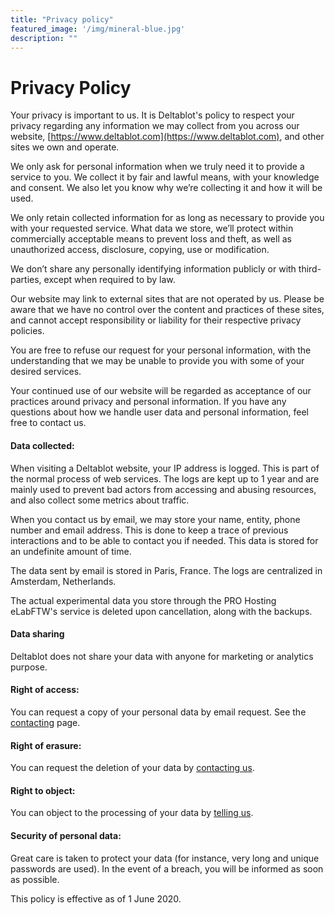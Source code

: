 ```yaml
---
title: "Privacy policy"
featured_image: '/img/mineral-blue.jpg'
description: ""
---
```


# Privacy Policy

Your privacy is important to us. It is Deltablot's policy to respect your privacy regarding any information we may collect from you across our website, [https://www.deltablot.com](https://www.deltablot.com), and other sites we own and operate.

We only ask for personal information when we truly need it to provide a service to you. We collect it by fair and lawful means, with your knowledge and consent. We also let you know why we’re collecting it and how it will be used.

We only retain collected information for as long as necessary to provide you with your requested service. What data we store, we’ll protect within commercially acceptable means to prevent loss and theft, as well as unauthorized access, disclosure, copying, use or modification.

We don’t share any personally identifying information publicly or with third-parties, except when required to by law.

Our website may link to external sites that are not operated by us. Please be aware that we have no control over the content and practices of these sites, and cannot accept responsibility or liability for their respective privacy policies.

You are free to refuse our request for your personal information, with the understanding that we may be unable to provide you with some of your desired services.

Your continued use of our website will be regarded as acceptance of our practices around privacy and personal information. If you have any questions about how we handle user data and personal information, feel free to contact us.


#### Data collected:

When visiting a Deltablot website, your IP address is logged. This is part of the normal process of web services. The logs are kept up to 1 year and are mainly used to prevent bad actors from accessing and abusing resources, and also collect some metrics about traffic.

When you contact us by email, we may store your name, entity, phone number and email address. This is done to keep a trace of previous interactions and to be able to contact you if needed. This data is stored for an undefinite amount of time.

The data sent by email is stored in Paris, France. The logs are centralized in Amsterdam, Netherlands.

The actual experimental data you store through the PRO Hosting eLabFTW's service is deleted upon cancellation, along with the backups.

#### Data sharing

Deltablot does not share your data with anyone for marketing or analytics purpose.

#### Right of access:

You can request a copy of your personal data by email request. See the [contacting](../contact) page.

#### Right of erasure:

You can request the deletion of your data by [contacting us](../contact).

#### Right to object:

You can object to the processing of your data by [telling us](../contact).

#### Security of personal data:

Great care is taken to protect your data (for instance, very long and unique passwords are used). In the event of a breach, you will be informed as soon as possible.

This policy is effective as of 1 June 2020.
